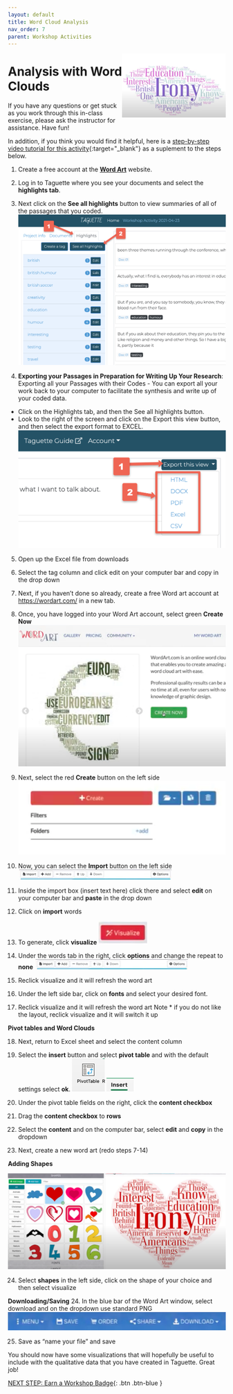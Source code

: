 ```yaml
---
layout: default
title: Word Cloud Analysis
nav_order: 7
parent: Workshop Activities
---
```

<img src="images/taguette-cloud-00.png" style="float:right;width:240px;">

# Analysis with Word Clouds

If you have any questions or get stuck as you work through this in-class exercise, please ask the instructor for assistance.  Have fun!

In addition, if you think you would find it helpful, here is a [step-by-step video tutorial for this activity](https://www.youtube.com/watch?v=k4P-VNo7ozU){:target="_blank"} as a suplement to the steps below.

1. Create a free account at the [**Word Art**](https://wordart.com/) website. 

2. Log in to Taguette where you see your documents and select the **highlights tab**.

3. Next click on the **See all highlights** button to view summaries of all of the passages that you coded.
![See all highlights](/images/taguette-cloud-01.png)

4. **Exporting your Passages in Preparation for Writing Up Your Research**: Exporting all your Passages with their Codes - You can export all your work back to your computer to facilitate the synthesis and write up of your coded data.
- Click on the Highlights tab, and then the See all highlights button.
- Look to the right of the screen and click on the Export this view button, and then select the export format to EXCEL.
![Export this view](/images/taguette-cloud-02.png)

5. Open up the Excel file from downloads

6. Select the tag column and click edit on your computer bar and copy in the drop down

7. Next, if you haven’t done so already, create a free  Word art account at https://wordart.com/  in a new tab.

8. Once, you have logged into your Word Art account, select green **Create Now**
![Export this view](/images/taguette-cloud-03.png)

9. Next, select the red **Create** button on the left side
![Export this view](/images/taguette-cloud-04.png)

10. Now, you can select the **Import** button on the left side
![Export this view](/images/taguette-cloud-05.png)

11. Inside the import box (insert text here) click there and select **edit** on your computer bar and **paste** in the drop down

12. Click on **import** words

13. To generate, click **visualize**
![Export this view](/images/taguette-cloud-06.png)

14. Under the words tab in the right, click **options** and change the repeat to **none**
![Export this view](/images/taguette-cloud-07.png)

15. Reclick visualize and it will refresh the word art

16. Under the left side bar, click on **fonts** and select your desired font.

17. Reclick visualize and it will refresh the word art
Note * if you do not like the layout, reclick visualize and it will switch it up

**Pivot tables and Word Clouds**

18. Next, return to Excel sheet and select the content column

19. Select the **insert** button and select **pivot table** and with the default settings select **ok**.
![Export this view](/images/taguette-cloud-08.png)
![Export this view](/images/taguette-cloud-09.png)

20. Under the pivot table fields on the right, click the **content checkbox**

21. Drag the **content checkbox** to **rows**

22. Select the **content** and on the computer bar, select **edit** and **copy** in the dropdown

23. Next, create a new word art (redo steps 7-14)

**Adding Shapes**

![Export this view](/images/taguette-cloud-10.png)

24. Select **shapes** in the left side, click on the shape of your choice and then select visualize

**Downloading/Saving**
24. In the blue bar of the Word Art window, select download and on the dropdown use standard PNG
![Export this view](/images/taguette-cloud-11.png)

25. Save as “name your file” and save


You should now have some visualizations that will hopefully be useful to include with the qualitative data that you have created in Taguette.  Great job!

[NEXT STEP: Earn a Workshop Badge](informal-credentials.html){: .btn .btn-blue }
